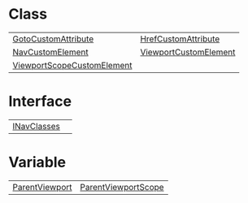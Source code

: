 # Class



|                                                                                                    |                                                                                    |
| -------------------------------------------------------------------------------------------------- | ---------------------------------------------------------------------------------- |
| [GotoCustomAttribute](/router/resources/class/goto/gotocustomattribute.md)                         | [HrefCustomAttribute](/router/resources/class/href/hrefcustomattribute.md)         |
| [NavCustomElement](/router/resources/class/nav/navcustomelement.md)                                | [ViewportCustomElement](/router/resources/class/viewport/viewportcustomelement.md) |
| [ViewportScopeCustomElement](/router/resources/class/viewport-scope/viewportscopecustomelement.md) |                                                                                    |



# Interface



|                                                               |     |
| ------------------------------------------------------------- | --- |
| [INavClasses](/router/resources/interface/nav/inavclasses.md) |     |



# Variable



|                                                                         |                                                                                         |
| ----------------------------------------------------------------------- | --------------------------------------------------------------------------------------- |
| [ParentViewport](/router/resources/variable/viewport/parentviewport.md) | [ParentViewportScope](/router/resources/variable/viewport-scope/parentviewportscope.md) |


